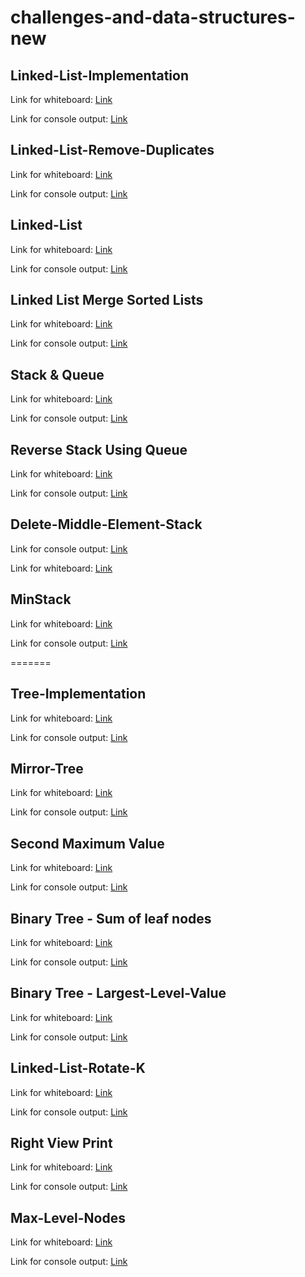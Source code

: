 # challenges-and-data-structures-new


## Linked-List-Implementation 
Link for whiteboard:
[Link](./Data-Structures/Data-Structures/LinkedListImplementation/Assets/linked-list.jpg)

Link for console output:
[Link](./Data-Structures/Data-Structures/LinkedListImplementation/Assets/consol-linkedlist.PNG)

## Linked-List-Remove-Duplicates
Link for whiteboard:
[Link](./Data-Structures/Data-Structures/RemoveDuplicate/Assets/Linked-List-Remove-Duplicates.jpg)

Link for console output:
[Link](./Data-Structures/Data-Structures/RemoveDuplicate/Assets/console.PNG)

## Linked-List
Link for whiteboard:
[Link](./Data-Structures/Data-Structures/Assets/linked-list.jpg)

Link for console output:
[Link](./Data-Structures/Data-Structures/Assets/consol-linkedlist.PNG)

## Linked List Merge Sorted Lists
Link for whiteboard:
[Link](./Data-Structures/Data-Structures/MergeSorted/Assets/Linked-List-Merge-Sorted.jpg)

Link for console output:
[Link](./Data-Structures/Data-Structures/MergeSorted/Assets/console08.PNG)

## Stack & Queue
Link for whiteboard:
[Link](./Data-Structures/Stack-&-Queue/Stack-&-Queue/Assets/Stack-and-Queue-Implementation.jpg)

Link for console output:
[Link](./Data-Structures/Stack-&-Queue/Stack-&-Queue/Assets/console-stack-&-queue.PNG)

## Reverse Stack Using Queue
Link for whiteboard:
[Link](./Data-Structures/Stack-&-Queue/Stack-&-Queue/ReverseStackUsingQueue/Assets/whiteboard.jpg)

Link for console output:
[Link](./Data-Structures/Stack-&-Queue/Stack-&-Queue/ReverseStackUsingQueue/Assets/ConsoleReverseStackUsingQueue.PNG)


## Delete-Middle-Element-Stack
Link for console output:
[Link](./Data-Structures/Stack-&-Queue/Stack-&-Queue/DeleteMiddleElement/Assets/ConsoleDelete.PNG)

Link for whiteboard:
[Link](./Data-Structures/Stack-&-Queue/Stack-&-Queue/ReverseStackUsingQueue/Assets/whiteboard.jpg)

## MinStack 
Link for whiteboard:
[Link](./Data-Structures/Stack-&-Queue/Stack-&-Queue/MinStack/Assets/MinStackWhitebord.jpg)

Link for console output:
[Link](./Data-Structures/Stack-&-Queue/Stack-&-Queue/MinStack/Assets/console12.PNG)

=======

## Tree-Implementation
Link for whiteboard:
[Link](./Data-Structures/Trees/TreeImplementation/Assets/TreeImplementation.jpg)

Link for console output:
[Link](./Data-Structures/Trees/TreeImplementation/Assets/console13.PNG)

## Mirror-Tree
Link for whiteboard:
[Link](./Data-Structures/Trees/TreeImplementation/MirrorTree/Assets/MirrorTree.jpg)

Link for console output:
[Link](./Data-Structures/Trees/TreeImplementation/MirrorTree/Assets/consoleMirrorTree.PNG)


## Second Maximum Value
Link for whiteboard:
[Link](./Data-Structures/Trees/TreeImplementation/SecondMaxValue/Assets/SecondMaxValue.jpg)

Link for console output:
[Link](./Data-Structures/Trees/TreeImplementation/SecondMaxValue/Assets/consoleSecondMaxValue.PNG)


## Binary Tree - Sum of leaf nodes
Link for whiteboard:
[Link](./Data-Structures/Trees/TreeImplementation/LeafSum/Assets/LeafSum.jpg)

Link for console output:
[Link](./Data-Structures/Trees/TreeImplementation/LeafSum/Assets/consoleLeafSum.PNG)


## Binary Tree - Largest-Level-Value
Link for whiteboard:
[Link](./Data-Structures/Trees/TreeImplementation/LargestLevelValue/Assets/LargestLevelValue.jpg)

Link for console output:
[Link](./Data-Structures/Trees/TreeImplementation/LargestLevelValue/Assets/consoleLargestLevelValue.PNG)


## Linked-List-Rotate-K
Link for whiteboard:
[Link](./Data-Structures/Data-Structures/LinkedListImplementation/RotateLinkedList/RotateLinkedList/Assets/RotateLinkedList.jpg)

Link for console output:
[Link](./Data-Structures/Data-Structures/LinkedListImplementation/RotateLinkedList/RotateLinkedList/Assets/RotateLinkedListConsole.PNG)


## Right View Print
Link for whiteboard:
[Link](./Data-Structures/Trees/TreeImplementation/RightViewPrint/Assets/RightViewPrint.jpg)

Link for console output:
[Link](./Data-Structures/Trees/TreeImplementation/RightViewPrint/Assets/RightViewPrintConsole.PNG)


## Max-Level-Nodes
Link for whiteboard:
[Link](./Data-Structures/Trees/TreeImplementation/MaxLevelNodes/Assets/MaxLevelNodes.jpg)

Link for console output:
[Link](./Data-Structures/Trees/TreeImplementation/MaxLevelNodes/Assets/MaxLevelNodesConsole.PNG)

